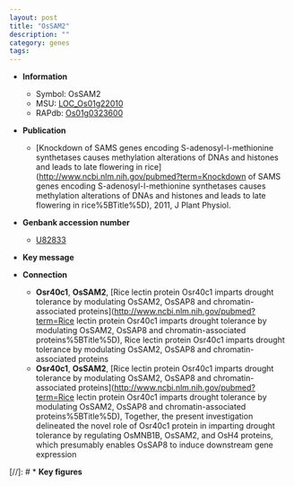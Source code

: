 ```yaml
---
layout: post
title: "OsSAM2"
description: ""
category: genes
tags: 
---
```


* **Information**  
    + Symbol: OsSAM2  
    + MSU: [LOC_Os01g22010](http://rice.uga.edu/cgi-bin/ORF_infopage.cgi?orf=LOC_Os01g22010)  
    + RAPdb: [Os01g0323600](https://rapdb.dna.affrc.go.jp/locus/?name=Os01g0323600)  

* **Publication**  
    + [Knockdown of SAMS genes encoding S-adenosyl-l-methionine synthetases causes methylation alterations of DNAs and histones and leads to late flowering in rice](http://www.ncbi.nlm.nih.gov/pubmed?term=Knockdown of SAMS genes encoding S-adenosyl-l-methionine synthetases causes methylation alterations of DNAs and histones and leads to late flowering in rice%5BTitle%5D), 2011, J Plant Physiol.

* **Genbank accession number**  
    + [U82833](http://www.ncbi.nlm.nih.gov/nuccore/U82833)

* **Key message**  

* **Connection**  
    + __Osr40c1__, __OsSAM2__, [Rice lectin protein Osr40c1 imparts drought tolerance by modulating OsSAM2, OsSAP8 and chromatin-associated proteins](http://www.ncbi.nlm.nih.gov/pubmed?term=Rice lectin protein Osr40c1 imparts drought tolerance by modulating OsSAM2, OsSAP8 and chromatin-associated proteins%5BTitle%5D), Rice lectin protein Osr40c1 imparts drought tolerance by modulating OsSAM2, OsSAP8 and chromatin-associated proteins
    + __Osr40c1__, __OsSAM2__, [Rice lectin protein Osr40c1 imparts drought tolerance by modulating OsSAM2, OsSAP8 and chromatin-associated proteins](http://www.ncbi.nlm.nih.gov/pubmed?term=Rice lectin protein Osr40c1 imparts drought tolerance by modulating OsSAM2, OsSAP8 and chromatin-associated proteins%5BTitle%5D),  Together, the present investigation delineated the novel role of Osr40c1 protein in imparting drought tolerance by regulating OsMNB1B, OsSAM2, and OsH4 proteins, which presumably enables OsSAP8 to induce downstream gene expression

[//]: # * **Key figures**  


